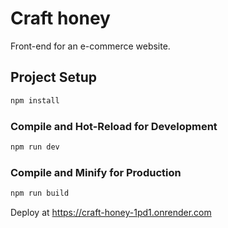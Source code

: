 # Craft honey

Front-end for an e-commerce website. 

## Project Setup

```sh
npm install
```

### Compile and Hot-Reload for Development

```sh
npm run dev
```

### Compile and Minify for Production

```sh
npm run build
```

Deploy at https://craft-honey-1pd1.onrender.com
